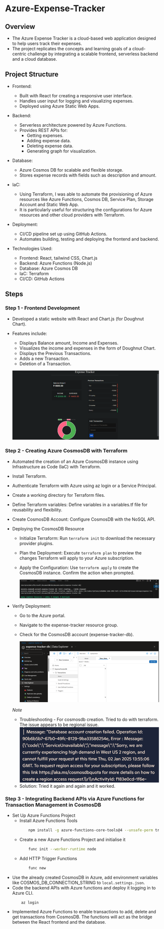 # Azure-Expense-Tracker

## Overview
- The Azure Expense Tracker is a cloud-based web application designed to help users track their expenses. 
- The project replicates the concepts and learning goals of a cloud-centric challenge by integrating a scalable frontend, serverless backend and a cloud database.

## Project Structure
- Frontend:
    - Built with React for creating a responsive user interface.
    - Handles user input for logging and visualizing expenses.
    - Deployed using Azure Static Web Apps.

- Backend:
    - Serverless architecture powered by Azure Functions.
    - Provides REST APIs for:
        - Getting expenses.
        - Adding expense data.
        - Deleting expense data. 
        - Generating graph for visualization.

- Database:
    - Azure Cosmos DB for scalable and flexible storage.
    - Stores expense records with fields such as description and amount.

- IaC:
    - Using Terraform, I was able to automate the provisioning of Azure resources like Azure Functions, Cosmos DB, Service Plan, Storage Account and Static Web App. 
    - It is particularly useful for structuring the configurations for Azure resources and other cloud providers with Terraform. 

- Deployment:
    - CI/CD pipeline set up using GitHub Actions.
    - Automates building, testing and deploying the frontend and backend.


- Technologies Used:
    - Frontend: React, tailwind CSS, Chart.js
    - Backend: Azure Functions (Node.js)
    - Database: Azure Cosmos DB
    - IaC: Terraform 
    - CI/CD: GitHub Actions

## Steps  

### Step 1 - **Frontend Development**
- Developed a static website with React and Chart.js (for Doughnut Chart). 
- Features include:
    - Displays Balance amount, Income and Expenses.
    - Visualizes the income and expenses in the form of Doughnut Chart. 
    - Displays the Previous Transactions. 
    - Adds a new Transaction. 
    - Deletion of a Transaction. 
    
    ![expense tracker](<./images/website.png>)  

### Step 2 - **Creating Azure CosmosDB with Terraform**
- Automated the creation of an Azure CosmosDB instance using Infrastructure as Code (IaC) with Terraform. 
- Install Terraform.
- Authenticate Terraform with Azure using az login or a Service Principal.
- Create a working directory for Terraform files.
- Define Terraform variables: Define variables in a variables.tf file for reusability and flexibility. 
- Create CosmosDB Account: Configure CosmosDB with the NoSQL API.
- Deploying the CosmosDB Resource
    - Initialize Terraform: Run `terraform init` to download the necessary provider plugins.
    - Plan the Deployment: Execute `terraform plan` to preview the changes Terraform will apply to your Azure subscription.        
    - Apply the Configuration: Use `terraform apply` to create the CosmosDB instance. Confirm the action when prompted.

        ![Deployment of Azure CosmosDB with Terraform](<./images/terraform apply.png>)

- Verify Deployment:
    - Go to the Azure portal.
    - Navigate to the expense-tracker resource group.
    - Check for the CosmosDB account (expense-tracker-db).

        ![After Deployment of CosmosDB on Azure](<./images/cosmosdb creation.png>)

    *Note*
    - Troubleshooting - For cosmosdb creation. Tried to do with terraform. The issue appears to be regional issue. 
        ![Deployment issue with cosmosdb with terraform](<./images/cosmosdb_deployment_error.png>)
    - Solution: Tried it again and again and it worked.  


### Step 3 - **Integrating Backend APIs via Azure Functions for Transaction Management in CosmosDB**   
- Set Up Azure Functions Project
    - Install Azure Functions Tools
        ```bash
            npm install -g azure-functions-core-tools@4 --unsafe-perm true
        ```
    - Create a new Azure Functions Project and initialise it
        ```bash
            func init --worker-runtime node
        ```    
    - Add HTTP Trigger Functions
        ```bash
            func new
        ```
- Use the already created CosmosDB in Azure, add environment variables like COSMOS_DB_CONNECTION_STRING to `local.settings.json`. 
- Code the backend APIs with Azure functions and deploy it logging in to Azure CLI. 
    ```bash
        az login
    ```
- Implemented Azure Functions to enable transactions to add, delete and get transactions from CosmosDB. The functions will act as the bridge between the React frontend and the database.
